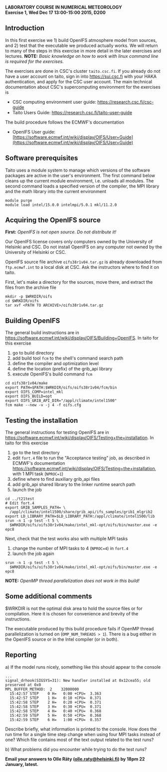 **LABORATORY COURSE IN NUMERICAL METEOROLOGY**  
**Exercise 1, Wed Dec 17 13:00-15:00 2015, D200**

## Introduction

In this first exercise we 1) build OpenIFS atmosphere model from
sources, and 2) test that the executable we produced actually
works. We will return to many of the steps in this exercise in more
detail in the later exercises and lectures. **NOTE:** *Basic knowledge
on how to work with linux command line is required for the exercises.*

The exercises are done in CSC's cluster `taito.csc.fi`. If you already
do not have a user account on taito, sign in into <https://sui.csc.fi>
with your HAKA authentication, and apply for the CSC user account. The
main technical documentation about CSC's supercomputing environment for
the exercises is

* CSC computing environment user guide: <https://research.csc.fi/csc-guide>
* Taito Users Guide: <https://research.csc.fi/taito-user-guide>

The build procedure follows the ECMWF's documentation

* OpenIFS User guide: [https://software.ecmwf.int/wiki/display/OIFS/User+Guide](https://software.ecmwf.int/wiki/display/OIFS/User+Guide)


## Software prerequisites

Taito uses a module system to manage which versions of the software
packages are active in the user's environment. The first command below
cleans up the current module environment, i.e. unloads all
modules. The second command loads a specified version of the compiler,
the MPI library and the math library into the current environment

~~~~
module purge
module load intel/15.0.0 intelmpi/5.0.1 mkl/11.2.0
~~~~


## Acquiring the OpenIFS source

**First:** *OpenIFS is not open source. Do not distribute it!*

Our OpenIFS license covers only computers owned by the University of
Helsinki and CSC. Do not install OpenIFS on any computer not owned by
the University of Helsinki or CSC.

OpenIFS source file archive `oifs38r1v04.tar.gz` is already downloaded
from `ftp.ecmwf.int` to a local disk at CSC. Ask the instructors where
to find it on taito.

First, let's make a directory for the sources, move there, and extract
the files from the archive file

~~~~
mkdir -p $WRKDIR/oifs
cd $WRKDIR/oifs
tar xvf <PATH TO ARCHIVE>/oifs38r1v04.tar.gz
~~~~


## Building OpenIFS

The general build instructions are in
<https://software.ecmwf.int/wiki/display/OIFS/Building+OpenIFS>. In
taito for this exercise

1. go to build directory
2. add build tool `fcm` to the shell's command search path
3. define the compiler and optimization level
4. define the location (prefix) of the grib_api library
5. execute OpenIFS's build command `fcm`

~~~~
cd oifs38r1v04/make
export PATH=$PATH:$WRKDIR/oifs/oifs38r1v04/fcm/bin
export OIFS_COMP=intel_mkl
export OIFS_BUILD=opt
export OIFS_GRIB_API_DIR="/appl/climate/intel1500"
fcm make --new -v -j 4 -f oifs.cfg
~~~~


## Testing the installation

The general instructions for testing OpenIFS are in
<https://software.ecmwf.int/wiki/display/OIFS/Testing+the+installation>. In
taito for this exercise

1. go to the test directory
2. edit `fort.4` file to run the "Acceptance testing" job, as described in
   ECMWF's documentation
   <https://software.ecmwf.int/wiki/display/OIFS/Testing+the+installation>,
   with 1 MPI task (`NPROC=1`)
3. define where to find auxiliary grib_api files
4. add grib_api shared library to the linker runtime search path
5. launch the job

~~~~
cd ../t21test
# Edit fort.4
export GRIB_SAMPLES_PATH= \
  /appl/climate/intel1500/share/grib_api/ifs_samples/grib1_mlgrib2
export LD_LIBRARY_PATH=$LD_LIBRARY_PATH:/appl/climate/intel1500/lib
srun -n 1 -p test -t 5 \
  $WRKDIR/oifs/oifs38r1v04/make/intel_mkl-opt/oifs/bin/master.exe -e epc8
~~~~

Next, check that the test works also with multiple MPI tasks

1. change the number of MPI tasks to 4 (`NPROC=4`) in `fort.4`
2. launch the job again

~~~~
srun -n 1 -p test -t 5 \
  $WRKDIR/oifs/oifs38r1v04/make/intel_mkl-opt/oifs/bin/master.exe -e epc8
~~~~


**NOTE:** *OpenMP thread parallelization does not work in this build!*


## Some additional comments

$WRKDIR is not the optimal disk area to hold the source files or for
compilation. Here it is chosen for convenience and brevity of the
instructions.

The executable produced by this build procedure fails if OpenMP thread
parallelization is turned on (`OMP_NUM_THREADS > 1`). There is a bug
either in the OpenIFS source or in the Intel compiler (or in both).


## Reporting

a\) If the model runs nicely, something like this should appear to
the console

~~~~
...
signal_drhook(SIGSYS=31): New handler installed at 0x12cea55; old preserved at 0x0
MPL_BUFFER_METHOD:  2    32000000
  15:42:57 STEP    0 H=   0:00 +CPU=  3.363
  15:42:57 STEP    1 H=   0:10 +CPU=  0.371
  15:42:58 STEP    2 H=   0:20 +CPU=  0.371
  15:42:58 STEP    3 H=   0:30 +CPU=  0.371
  15:42:58 STEP    4 H=   0:40 +CPU=  0.368
  15:42:59 STEP    5 H=   0:50 +CPU=  0.368
  15:42:59 STEP    6 H=   1:00 +CPU=  0.357
~~~~

Describe briefly, what information is printed to the console. How does
the run time for a single time step change when using four MPI tasks
instead of one? Which file contains most of the text output related to
the test runs?

b\) What problems did you encounter while trying to do the test runs?

**Email your answers to Olle Räty (olle.raty@helsinki.fi) by 18pm 22
  January, latest.**
